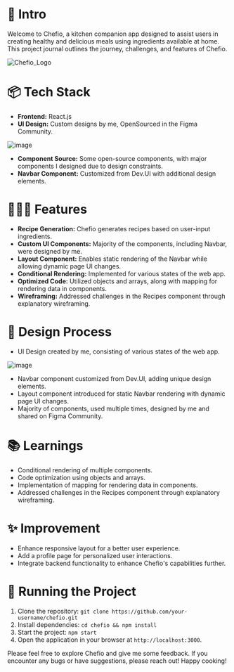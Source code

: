 # 🎋 Intro

Welcome to Chefio, a kitchen companion app designed to assist users in creating healthy and delicious meals using ingredients available at home. This project journal outlines the journey, challenges, and features of Chefio.

![Chefio_Logo](https://github.com/ShubhMehrotra19/chefio/assets/110672923/b48db2de-29a9-4c60-8826-be90c9b8872b)


# 📦 Tech Stack

- **Frontend:** React.js
- **UI Design:** Custom designs by me, OpenSourced in the Figma Community.

![image](https://github.com/ShubhMehrotra19/chefio/assets/110672923/2e63d676-b4f5-4352-8877-589fee339080)


- **Component Source:** Some open-source components, with major components I designed due to design constraints.
- **Navbar Component:** Customized from Dev.UI with additional design elements.

# 👩🏽‍🍳 Features

- **Recipe Generation:** Chefio generates recipes based on user-input ingredients.
- **Custom UI Components:** Majority of the components, including Navbar, were designed by me.
- **Layout Component:** Enables static rendering of the Navbar while allowing dynamic page UI changes.
- **Conditional Rendering:** Implemented for various states of the web app.
- **Optimized Code:** Utilized objects and arrays, along with mapping for rendering data in components.
- **Wireframing:** Addressed challenges in the Recipes component through explanatory wireframing.

# 💭 Design Process

- UI Design created by me, consisting of various states of the web app.

![image](https://github.com/ShubhMehrotra19/chefio/assets/110672923/36cb5b8c-de13-49e9-a53e-0ffd326e42e6)


- Navbar component customized from Dev.UI, adding unique design elements.
- Layout component introduced for static Navbar rendering with dynamic page UI changes.
- Majority of components, used multiple times, designed by me and shared on Figma Community.

# 📚 Learnings

- Conditional rendering of multiple components.
- Code optimization using objects and arrays.
- Implementation of mapping for rendering data in components.
- Addressed challenges in the Recipes component through explanatory wireframing.

# ✨ Improvement

- Enhance responsive layout for a better user experience.
- Add a profile page for personalized user interactions.
- Integrate backend functionality to enhance Chefio's capabilities further.

# 🚦 Running the Project

1. Clone the repository: `git clone https://github.com/your-username/chefio.git`
2. Install dependencies: `cd chefio && npm install`
3. Start the project: `npm start`
4. Open the application in your browser at `http://localhost:3000`.

Please feel free to explore Chefio and give me some feedback. If you encounter any bugs or have suggestions, please reach out! Happy cooking!
